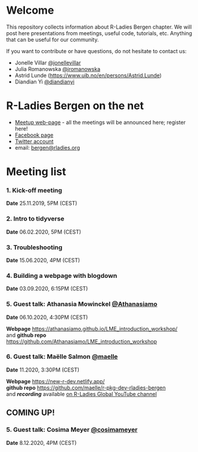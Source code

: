 
# Welcome

This repository collects information about R-Ladies Bergen chapter. We will post here presentations from meetings, useful code, tutorials, etc. Anything that can be useful for our community.

If you want to contribute or have questions, do not hesitate to contact us:

* Jonelle Villar [\@jonellevillar](https://github.com/jonellevillar)
* Julia Romanowska [\@jromanowska](https://github.com/jromanowska)
* Astrid Lunde (https://www.uib.no/en/persons/Astrid.Lunde)
* Diandian Yi [\@diandianyi](https://github.com/DiandianYi)

# R-Ladies Bergen on the net

* [Meetup web-page](https://www.meetup.com/rladies-bergen/) - all the meetings will be announced here; register here!
* [Facebook page](https://www.facebook.com/R-Ladies-Bergen-113661500068523/)
* [Twitter account](https://twitter.com/@RLadiesBergen)
* email: bergen@rladies.org

# Meeting list

### 1. Kick-off meeting

__Date__ 25.11.2019, 5PM (CEST)

### 2. Intro to tidyverse

__Date__ 06.02.2020, 5PM (CEST)

### 3. Troubleshooting

__Date__ 15.06.2020, 4PM (CEST)

### 4. Building a webpage with blogdown

__Date__ 03.09.2020, 6:15PM (CEST)


### 5. Guest talk: Athanasia Mowinckel [\@Athanasiamo](https://github.com/Athanasiamo)

__Date__ 06.10.2020, 4:30PM (CEST)

__Webpage__ https://athanasiamo.github.io/LME_introduction_workshop/    
and __github repo__ https://github.com/Athanasiamo/LME_introduction_workshop

### 6. Guest talk: Maëlle Salmon [\@maelle](https://github.com/maelle)

__Date__ 11.2020, 3:30PM (CEST)

__Webpage__ https://new-r-dev.netlify.app/    
__github repo__ https://github.com/maelle/r-pkg-dev-rladies-bergen    
and ___recording___ available [on R-Ladies Global YouTube channel](https://www.youtube.com/watch?v=ZX0iI_P__ic&t=2s)

## COMING UP!

### 5. Guest talk: Cosima Meyer [\@cosimameyer](https://github.com/cosimameyer)

__Date__ 8.12.2020, 4PM (CEST)

